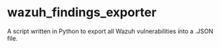 # wazuh_findings_exporter
A script written in Python to export all Wazuh vulnerabilities into a .JSON file.
